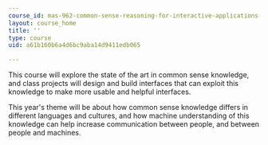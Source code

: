 ```yaml
---
course_id: mas-962-common-sense-reasoning-for-interactive-applications-fall-2006
layout: course_home
title: ''
type: course
uid: a61b160b6a4d6bc9aba14d9411edb065

---
```

This course will explore the state of the art in common sense knowledge, and class projects will design and build interfaces that can exploit this knowledge to make more usable and helpful interfaces.

This year's theme will be about how common sense knowledge differs in different languages and cultures, and how machine understanding of this knowledge can help increase communication between people, and between people and machines.
